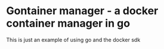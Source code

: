 # Gontainer manager - a docker container manager in go

This is just an example of using go and the docker sdk
